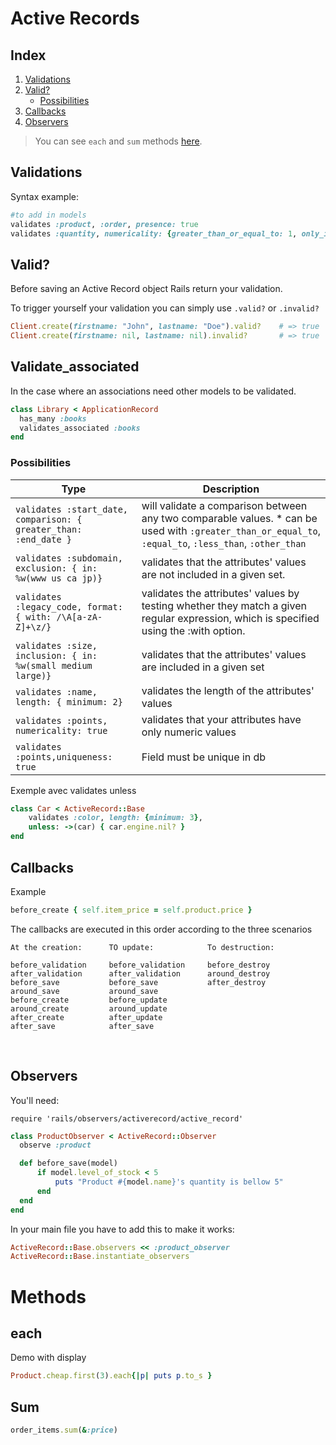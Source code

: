 # Active Records

## Index

1. [Validations](#validations)
2. [Valid?](#valid)
    - [Possibilities](#possibilities)
3. [Callbacks](#callbacks)
4. [Observers](#observers)

> You can see `each` and `sum` methods [here](#methods).

## Validations

Syntax example:
```ruby
#to add in models
validates :product, :order, presence: true
validates :quantity, numericality: {greater_than_or_equal_to: 1, only_integer: true}
```
## Valid?
Before saving an Active Record object Rails return your validation.

To trigger yourself your validation you can simply use `.valid?` or `.invalid?`
```ruby
Client.create(firstname: "John", lastname: "Doe").valid?    # => true
Client.create(firstname: nil, lastname: nil).invalid?       # => true
```

## Validate_associated
In the case where an associations need other models to be validated.
```ruby
class Library < ApplicationRecord
  has_many :books
  validates_associated :books
end
```

### Possibilities

|  Type  |  Description  |
| ------ |------|
|`validates :start_date, comparison: { greater_than: :end_date }`| will validate a comparison between any two comparable values. \* can be used with `:greater_than_or_equal_to`, `:equal_to`, `:less_than`, `:other_than` |
|`validates :subdomain, exclusion: { in: %w(www us ca jp)}`| validates that the attributes' values are not included in a given set. |
|`validates :legacy_code, format: { with: /\A[a-zA-Z]+\z/}`| validates the attributes' values by testing whether they match a given regular expression, which is specified using the :with option. |
|`validates :size, inclusion: { in: %w(small medium large)}`| validates that the attributes' values are included in a given set |
|`validates :name, length: { minimum: 2}`|validates the length of the attributes' values|
|`validates :points, numericality: true`|validates that your attributes have only numeric values|
|`validates :points,uniqueness: true`|Field must be unique in db|

Exemple avec validates unless
```ruby
class Car < ActiveRecord::Base
    validates :color, length: {minimum: 3},
    unless: ->(car) { car.engine.nil? }
end
```

## Callbacks

Example 
```ruby
before_create { self.item_price = self.product.price }
```

The callbacks are executed in this order according to the three scenarios

    At the creation:      TO update:            To destruction:

    before_validation     before_validation     before_destroy
    after_validation      after_validation      around_destroy
    before_save           before_save           after_destroy
    around_save           around_save
    before_create         before_update
    around_create         around_update
    after_create          after_update
    after_save            after_save
 

## Observers

You'll need:
```
require 'rails/observers/activerecord/active_record'
```

```ruby
class ProductObserver < ActiveRecord::Observer
  observe :product

  def before_save(model)
      if model.level_of_stock < 5
          puts "Product #{model.name}'s quantity is bellow 5"
      end
  end
end
```

In your main file you have to add this to make it works:
```ruby 
ActiveRecord::Base.observers << :product_observer
ActiveRecord::Base.instantiate_observers

```

# Methods

## each
Demo with display
```ruby
Product.cheap.first(3).each{|p| puts p.to_s }   
```

## Sum
```ruby
order_items.sum(&:price)
```